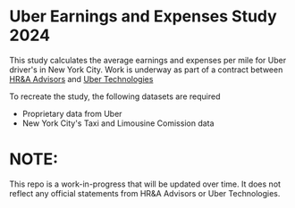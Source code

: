 # Uber Earnings and Expenses Study 2024

This study calculates the average earnings and expenses per mile for Uber driver's in New York City. Work is underway as part of a contract between [HR&A Advisors](https://www.hraadvisors.com/) and [Uber Technologies](https://www.uber.com/us/en/s/d/kochab/?ad_id=617798783193&adg_id=138827386725&campaign_id=18133742356&cre=617798783193&dev=c&dev_m=&fi_id=&gad_source=1&gclid=CjwKCAjwqMO0BhA8EiwAFTLgILe4f6ko3GWVbHiUSMVgbHAzKbHEobiQhiJjcnVZjemcKMP6GKm5jRoC5LIQAvD_BwE&gclsrc=aw.ds&kw=uber&kwid=kwd-12633382&match=b&net=g&placement=&tar=&utm_campaign=CM2199151-search-google-brand_1_198_US-New%20Jersey_o-d_web_acq_cpc_en_T1_Generic_BM_uber_kwd-12633382_617798783193_138827386725_b_c&utm_source=AdWords_Brand)

To recreate the study, the following datasets are required

- Proprietary data from Uber
- New York City's Taxi and Limousine Comission data

# NOTE:

This repo is a work-in-progress that will be updated over time. It does not reflect any official statements from HR&A Advisors or Uber Technologies.
